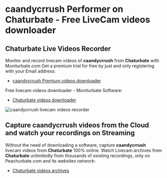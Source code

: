 # caandycrrush Performer on Chaturbate - Free LiveCam videos downloader

## Chaturbate Live Videos Recorder

Monitor and record livecam videos of **caandycrrush** from **Chaturbate** with Moniturbate.com
Get a premium trial for free by just and only registering with your Email address:
* [caandycrrush Premium videos downloader](https://moniturbate.com/request-demo-licence-key.html)

Free livecam videos downloader - Moniturbate Software:
* [Chaturbate videos downloader](https://moniturbate.com/moniturbate-download-software.html)

![caandycrrush livecam videos recorder](https://peachurnet.com/templates/moniturbate-software.png)


## Capture caandycrrush videos from the Cloud and watch your recordings on Streaming

Without the need of downloading a software, capture **caandycrrush** livecam videos from **Chaturbate** 100% online.
Watch Livecam archives from **Chaturbate** unlimitedly from thousands of existing recordings, only on Peachurbate.com and its websites network:
* [Chaturbate videos archives](https://peachurnet.com/)